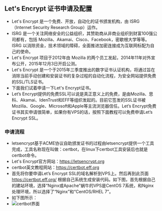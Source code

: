 ## Let's Encrypt 证书申请及配置
- Let's Encrypt 是一个免费、开放，自动化的证书颁发机构，由 ISRG（Internet Security Research Group）运作。
- ISRG 是一个关注网络安全的公益组织，其赞助商从非商业组织到财富100强公司都有，包括 Mozilla、Akamai、Cisco、Facebook，密歇根大学等等。ISRG 以消除资金，技术领域的障碍，全面推进加密连接成为互联网标配为自己的使命。
- Let's Encrypt 项目于2012年由 Mozilla 的两个员工发起，2014年11年对外宣布公开，2015年12月3日开启公测。
- Let's Encrypt 是一个于2015年三季度推出的数字证书认证机构，将通过旨在消除当前手动创建和安装证书的复杂过程的自动化流程，为安全网站提供免费的SSL/TLS证书。
- 下面我们试着申请一下Let's Encrypt证书。
- Let’s Encrypt提供的免费SSL可以说是真正意义上的免费，是由Mozilla、思科、Akamai、IdenTrust和EFF等组织发起的。目前它签发的SSL证书被Mozilla、Google、Microsoft和Apple等主流浏览器信任。Let’s Encrypt免费证书其实申请很简单，如果你有VPS的话，按照下面教程可以免费申请Let’s Encrypt SSL。

### 申请流程
- letsencrypt基于ACME协议自助颁发证书的过程由letsencrypt提供一个工具完成，工具名称现在叫做：certbot，在linux下certbot工具安装后也就是certbot命令。
- Let's Encrypt官方网站：<https://letsencrypt.org>
- certbot英文教程网站：<https://certbot.eff.org>
- 首先将你要申请Let’s Encrypt SSL的域名解析到VPS上。然后再到此页面 https://certbot.eff.org/ 根据自己系统生成安装代码。如下图，首先根据自己的建站环境，选择“Nginx或Apache”蜗牛的VPS是CentOS 7系统，和Nginx处理环境，所以选择了“Nginx”和“CentOS/RHEL 7”。
- 如下图所示：
- ![certbot界面](master/images/certbot.png)

